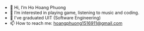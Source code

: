 - 👋 Hi, I’m Ho Hoang Phuong
- 👀 I’m interested in playing game, listening to music and coding.
- 🌱 I've graduated UIT (Software Engineering)
- 📫 How to reach me: hoangphuong1516911@gmail.com

<!---
HoangPhuong-Timothee/HoangPhuong-Timothee is a ✨ special ✨ repository because its `README.md` (this file) appears on your GitHub profile.
You can click the Preview link to take a look at your changes.
--->
